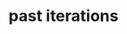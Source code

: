 ---
layout: page
title: past iterations
nav: true
nav_order: 99
dropdown: true
children: 
    # - title: 2023
    #   permalink: /about/
    # - title: divider
    - title: 2022
      permalink: https://iclr-blog-track.github.io/home/
---